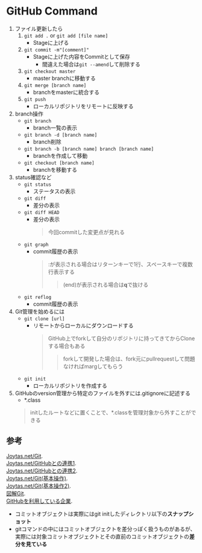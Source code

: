 # GitHub Command
1. ファイル更新したら
	1. `git add .` or `git add [file name]`
		-	Stageに上げる
	2. `git commit -m"[comment]"`
		- Stageに上げた内容をCommitとして保存
			- 間違えた場合は`git --amend`して削除する
	3. `git checkout master`
		- master branchに移動する
	4. `git merge [branch name]`
		- branchをmasterに統合する
	5. `git push`
		- ローカルリポジトリをリモートに反映する
1. branch操作
	- `git branch`
		- branch一覧の表示
	- `git branch -d [branch name]`
		- branch削除
	- `git branch -b [branch name] branch [branch name]`
		- branchを作成して移動
	- `git checkout [branch name]`
		- branchを移動する
1. status確認など
	- `git status`
		- ステータスの表示
	- `git diff`
		- 差分の表示
	- `git diff HEAD`
		- 差分の表示
			> 今回commitした変更点が見れる
	- `git graph`
		- commit履歴の表示
			> :が表示される場合はリターンキーで1行、スペースキーで複数行表示する
			>> (end)が表示される場合は**q**で抜ける
	- `git reflog`
		- commit履歴の表示
1. Git管理を始めるには
	- `git clone [url]`
		- リモートからローカルにダウンロードする
			> GitHub上でforkして自分のリポジトリに持ってきてからCloneする場合もある
			>> forkして開発した場合は、fork元にpullrequestして問題なければmargしてもらう
	- `git init`
		- ローカルリポジトリを作成する
1. GitHubのversion管理から特定のファイルを外すには.gitignoreに記述する
	- \*.class
	> initしたルートなどに置くことで、*.classを管理対象から外すことができる
## 参考
[Joytas.net/Git](https://joytas.net/programming/git/git-1).  
[Joytas.net/GitHubとの連携1](https://joytas.net/programming/git/github1).  
[Joytas.net/GitHubとの連携2](https://joytas.net/programming/git/github2).  
[Joytas.net/Git(基本操作)](https://joytas.net/programming/git/basic).  
[Joytas.net/Git(基本操作2)](https://joytas.net/programming/git/basic2).  
[図解Git](https://marklodato.github.io/visual-git-guide/index-ja.html).  
[GitHubを利用している企業](https://www.wantedly.com/tools/github/companies).
- コミットオブジェクトは実際にはgit initしたディレクトリ以下の**スナップショット**
- gitコマンドの中にはコミットオブジェクトを差分っぽく扱うものがあるが、実際には対象コミットオブジェクトとその直前のコミットオブジェクトの**差分を見ている**
